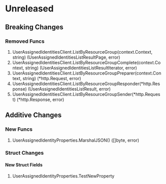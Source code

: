 # Unreleased

## Breaking Changes

### Removed Funcs

1. UserAssignedIdentitiesClient.ListByResourceGroup(context.Context, string) (UserAssignedIdentitiesListResultPage, error)
1. UserAssignedIdentitiesClient.ListByResourceGroupComplete(context.Context, string) (UserAssignedIdentitiesListResultIterator, error)
1. UserAssignedIdentitiesClient.ListByResourceGroupPreparer(context.Context, string) (*http.Request, error)
1. UserAssignedIdentitiesClient.ListByResourceGroupResponder(*http.Response) (UserAssignedIdentitiesListResult, error)
1. UserAssignedIdentitiesClient.ListByResourceGroupSender(*http.Request) (*http.Response, error)

## Additive Changes

### New Funcs

1. UserAssignedIdentityProperties.MarshalJSON() ([]byte, error)

### Struct Changes

#### New Struct Fields

1. UserAssignedIdentityProperties.TestNewProperty
